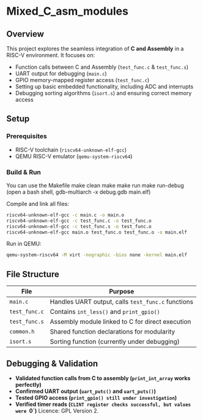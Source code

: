 
# Mixed_C_asm_modules

## Overview
This project explores the seamless integration of **C and Assembly** in a RISC-V environment. It focuses on:
- Function calls between C and Assembly (`test_func.c` & `test_func.s`)
- UART output for debugging (`main.c`)
- GPIO memory-mapped register access (`test_func.c`)
- Setting up basic embedded functionality, including ADC and interrupts
- Debugging sorting algorithms (`isort.s`) and ensuring correct memory access

## Setup
### **Prerequisites**
- RISC-V toolchain (`riscv64-unknown-elf-gcc`)
- QEMU RISC-V emulator (`qemu-system-riscv64`)

### **Build & Run**
You can use the Makefile
make clean
make
make run
make run-debug  (open a bash shell, gdb-multiarch -x debug.gdb main.elf)

Compile and link all files:
```bash
riscv64-unknown-elf-gcc -c main.c -o main.o
riscv64-unknown-elf-gcc -c test_func.c -o test_func.o
riscv64-unknown-elf-gcc -c test_func.s -o test_func.o
riscv64-unknown-elf-gcc main.o test_func.o test_func.o -o main.elf
```
Run in QEMU:
```bash
qemu-system-riscv64 -M virt -nographic -bios none -kernel main.elf
```

## File Structure
| File          | Purpose |
|--------------|--------------------------------|
| `main.c`     | Handles UART output, calls `test_func.c` functions |
| `test_func.c` | Contains `int_less()` and `print_gpio()` |
| `test_func.s` | Assembly module linked to C for direct execution |
| `common.h`   | Shared function declarations for modularity |
| `isort.s`    | Sorting function (currently under debugging) |

## Debugging & Validation
- **Validated function calls from C to assembly (`print_int_array` works perfectly)**
- **Confirmed UART output (`uart_putc()` and `uart_puts()`)**
- **Tested GPIO access (`print_gpio() still under investigation`)**
- **Verified timer reads (`CLINT register checks successful, but values were `0`)**
Licence: GPL Version 2.
